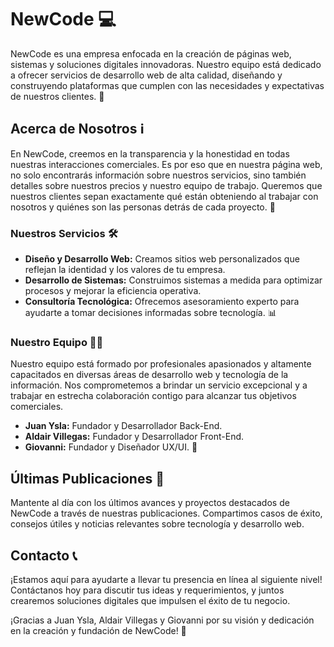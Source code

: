 # NewCode 💻

NewCode es una empresa enfocada en la creación de páginas web, sistemas y soluciones digitales innovadoras. Nuestro equipo está dedicado a ofrecer servicios de desarrollo web de alta calidad, diseñando y construyendo plataformas que cumplen con las necesidades y expectativas de nuestros clientes. 🚀

## Acerca de Nosotros ℹ️

En NewCode, creemos en la transparencia y la honestidad en todas nuestras interacciones comerciales. Es por eso que en nuestra página web, no solo encontrarás información sobre nuestros servicios, sino también detalles sobre nuestros precios y nuestro equipo de trabajo. Queremos que nuestros clientes sepan exactamente qué están obteniendo al trabajar con nosotros y quiénes son las personas detrás de cada proyecto. 💼

### Nuestros Servicios 🛠️

- **Diseño y Desarrollo Web:** Creamos sitios web personalizados que reflejan la identidad y los valores de tu empresa.
- **Desarrollo de Sistemas:** Construimos sistemas a medida para optimizar procesos y mejorar la eficiencia operativa.
- **Consultoría Tecnológica:** Ofrecemos asesoramiento experto para ayudarte a tomar decisiones informadas sobre tecnología. 📊

### Nuestro Equipo 👨‍💻

Nuestro equipo está formado por profesionales apasionados y altamente capacitados en diversas áreas de desarrollo web y tecnología de la información. Nos comprometemos a brindar un servicio excepcional y a trabajar en estrecha colaboración contigo para alcanzar tus objetivos comerciales.

- **Juan Ysla:** Fundador y Desarrollador Back-End.
- **Aldair Villegas:** Fundador y Desarrollador Front-End.
- **Giovanni:** Fundador y  Diseñador UX/UI. 🌟

## Últimas Publicaciones 📰

Mantente al día con los últimos avances y proyectos destacados de NewCode a través de nuestras publicaciones. Compartimos casos de éxito, consejos útiles y noticias relevantes sobre tecnología y desarrollo web.

## Contacto 📞

¡Estamos aquí para ayudarte a llevar tu presencia en línea al siguiente nivel! Contáctanos hoy para discutir tus ideas y requerimientos, y juntos crearemos soluciones digitales que impulsen el éxito de tu negocio.

¡Gracias a Juan Ysla, Aldair Villegas y Giovanni por su visión y dedicación en la creación y fundación de NewCode! 🙌
